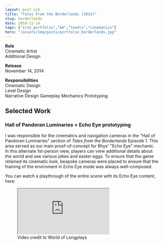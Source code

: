 ```yaml
---
layout: post.njk
title: "Tales From the Borderlands (2014)"
slug: borderlands
date: 2014-11-14
tags: ["site_portfolio","AA","levels","cinematics"]
hero: "/assets/img/posts/portfolio_borderlands.jpg"
---
```


**Role**    
Cinematic Artist  
Additional Design  

**Release**  
November 14, 2014

**Responsibilities**  
Cinematic Design  
Level Design  
Narrative Design
Gameplay Mechanics Prototyping  


## Selected Work
### Hall of Pandoran Luminaries + Echo Eye prototyping

I was responsible for the cinematics and navigation cameras in the "Hall of Pandoran Luminaries" section of *Tales from the Borderlands* Episode 1. This area served as our main proof-of-concept for Rhys' "Echo Eye" mechanic. In this alternate 1st-person view, players can view additional details about the world and see various jokes and easter eggs. To ensure that the game retained its cinematic look, bespoke cameras were placed to ensure that the framing of the envirnment in Echo Eye mode was always well-composed. 

You can watch a playthrough of the entire scene with its Echo Eye content, here:

<figure class="figure-center">
  <div class="video-embed" data-ratio="16/9" style="--max: 800px;">
    <iframe
      src="https://www.youtube.com/embed/C_Yk4wgLEVQ?si=bgYhnh56r_6cALGe&amp;start=1929"
      title="Xbox One Longplay [017] Tales from the Borderlands Episode 1 - Zer0 Sum"
      loading="lazy"
      allow="accelerometer; autoplay; clipboard-write; encrypted-media; gyroscope; picture-in-picture; web-share"
      referrerpolicy="strict-origin-when-cross-origin"
      allowfullscreen>
    </iframe>
  </div>
  <figcaption class="hero-caption">Video credit to World of Longplays</figcaption>
</figure>

